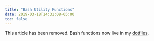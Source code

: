 ```yaml
---
title: "Bash Utility Functions"
date: 2019-03-18T14:31:08-05:00
toc: false
---
```


This article has been removed. Bash functions now live in my [dotfiles](https://github.com/zwbetz-gh/dotfiles).
